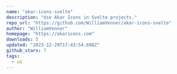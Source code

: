 ```yaml
---
name: "akar-icons-svelte"
description: "Use Akar Icons in Svelte projects."
repo_url: "https://github.com/WilliamVenner/akar-icons-svelte"
author: "WilliamVenner"
homepage: "https://akaricons.com"
downloads: 5
updated: "2023-12-29T17:43:54.698Z"
github_stars: 7
tags: 
  - ui
---
```

